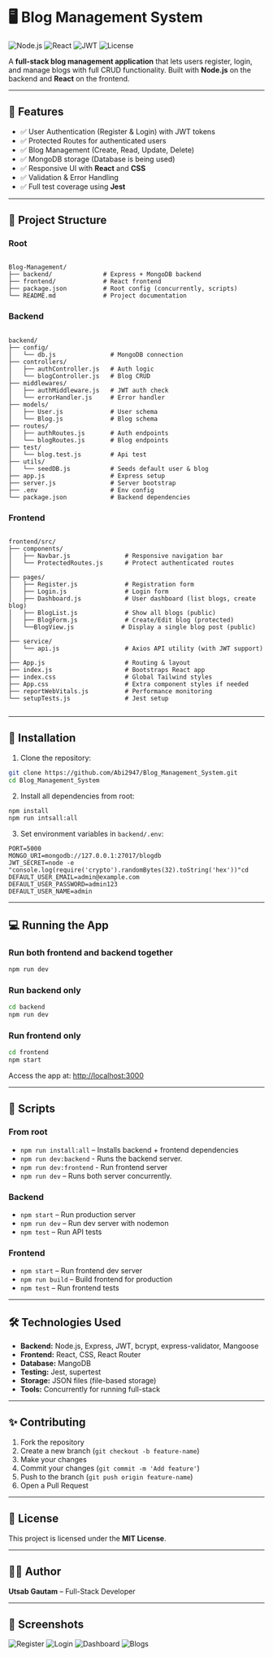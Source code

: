 # 🖥️ Blog Management System

![Node.js](https://img.shields.io/badge/Backend-Node.js-green?style=for-the-badge)
![React](https://img.shields.io/badge/Frontend-React-blue?style=for-the-badge)
![JWT](https://img.shields.io/badge/Auth-JWT-yellow?style=for-the-badge)
![License](https://img.shields.io/badge/License-MIT-red?style=for-the-badge)

A **full-stack blog management application** that lets users register, login, and manage blogs with full CRUD functionality. Built with **Node.js** on the backend and **React** on the frontend.

---

## 🌟 Features

- ✅ User Authentication (Register & Login) with JWT tokens
- ✅ Protected Routes for authenticated users
- ✅ Blog Management (Create, Read, Update, Delete)
- ✅ MongoDB storage (Database is being used)
- ✅ Responsive UI with **React** and **CSS**
- ✅ Validation & Error Handling
- ✅ Full test coverage using **Jest**

---

## 📂 Project Structure

### Root

```

Blog-Management/
├── backend/              # Express + MongoDB backend
├── frontend/             # React frontend
├── package.json          # Root config (concurrently, scripts)
└── README.md             # Project documentation

```

### Backend

```

backend/
├── config/
│   └── db.js               # MongoDB connection
├── controllers/
│   ├── authController.js   # Auth logic
│   └── blogController.js   # Blog CRUD
├── middlewares/
│   ├── authMiddleware.js   # JWT auth check
│   └── errorHandler.js     # Error handler
├── models/
│   ├── User.js             # User schema
│   └── Blog.js             # Blog schema
├── routes/
│   ├── authRoutes.js       # Auth endpoints
│   └── blogRoutes.js       # Blog endpoints
├── test/
│   └── blog.test.js        # Api test
├── utils/
│   └── seedDB.js           # Seeds default user & blog
├── app.js                  # Express setup
├── server.js               # Server bootstrap
├── .env                    # Env config
└── package.json            # Backend dependencies

```

### Frontend

```

frontend/src/
├── components/
│   ├── Navbar.js               # Responsive navigation bar
│   └── ProtectedRoutes.js      # Protect authenticated routes
│
├── pages/
│   ├── Register.js             # Registration form
│   ├── Login.js                # Login form
│   ├── Dashboard.js            # User dashboard (list blogs, create blog)
│   ├── BlogList.js             # Show all blogs (public)
│   ├── BlogForm.js             # Create/Edit blog (protected)
│   └──BlogView.js             # Display a single blog post (public)
│
├── service/
│   └── api.js                  # Axios API utility (with JWT support)
│
├── App.js                      # Routing & layout
├── index.js                    # Bootstraps React app
├── index.css                   # Global Tailwind styles
├── App.css                     # Extra component styles if needed
├── reportWebVitals.js          # Performance monitoring
└── setupTests.js               # Jest setup


```

---

## 🚀 Installation

1. Clone the repository:

```bash
git clone https://github.com/Abi2947/Blog_Management_System.git
cd Blog_Management_System
```

2. Install all dependencies from root:

```bash
npm install
npm run intsall:all
```

3. Set environment variables in `backend/.env`:

```env
PORT=5000
MONGO_URI=mongodb://127.0.0.1:27017/blogdb
JWT_SECRET=node -e "console.log(require('crypto').randomBytes(32).toString('hex'))"cd 
DEFAULT_USER_EMAIL=admin@example.com
DEFAULT_USER_PASSWORD=admin123
DEFAULT_USER_NAME=admin
```

---

## 💻 Running the App

### Run both frontend and backend together

```bash
npm run dev
```

### Run backend only

```bash
cd backend
npm run dev
```

### Run frontend only

```bash
cd frontend
npm start
```

Access the app at: [http://localhost:3000](http://localhost:3000)

---

## 📜 Scripts

### From root

- `npm run install:all` – Installs backend + frontend dependencies
- `npm run dev:backend` - Runs the backend server.
- `npm run dev:frontend` - Run frontend server
- `npm run dev` – Runs both server concurrently.

### Backend

- `npm start` – Run production server
- `npm run dev` – Run dev server with nodemon
- `npm test` – Run API tests

### Frontend

- `npm start` – Run frontend dev server
- `npm run build` – Build frontend for production
- `npm test` – Run frontend tests

---

## 🛠 Technologies Used

- **Backend:** Node.js, Express, JWT, bcrypt, express-validator, Mangoose
- **Frontend:** React, CSS, React Router
- **Database:** MangoDB
- **Testing:** Jest, supertest
- **Storage:** JSON files (file-based storage)
- **Tools:** Concurrently for running full-stack

---

## ✨ Contributing

1. Fork the repository
2. Create a new branch (`git checkout -b feature-name`)
3. Make your changes
4. Commit your changes (`git commit -m 'Add feature'`)
5. Push to the branch (`git push origin feature-name`)
6. Open a Pull Request

---

## 📄 License

This project is licensed under the **MIT License**.

---

## 👨‍💻 Author

**Utsab Gautam** – Full-Stack Developer

---

## 📸 Screenshots

![Register](./backend/public/images/Register.png)
![Login](./backend/public/images/Login.png)
![Dashboard](./backend/public/images/Dashboard.png)
![Blogs](./backend/public/images/Blog.png)
